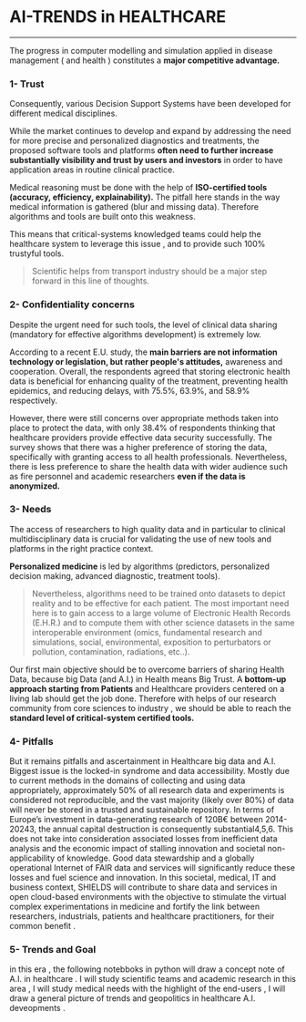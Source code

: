 # AI-TRENDS in HEALTHCARE
---

The progress in computer modelling and simulation applied in disease management ( and health ) constitutes a **major competitive advantage.**

### 1- Trust
Consequently, various Decision Support Systems have been developed for different medical disciplines. 

While the market continues to develop and expand by addressing the need for more precise and personalized diagnostics and treatments, the proposed software tools and platforms **often need to further increase substantially visibility and trust by users and investors** in order to have application areas in routine clinical practice. 

Medical reasoning must be done with the help of **ISO-certified tools (accuracy, efficiency, explainability).** The pitfall here stands in the way medical information is gathered (blur and missing data). Therefore algorithms and tools are built onto this weakness.

This means that critical-systems knowledged teams could help the healthcare system to leverage this issue , and to  provide such 100% trustyful tools. 

> Scientific helps from transport industry should be a major step forward in this line of thoughts.

### 2- Confidentiality concerns
Despite the urgent need for such tools, the level of clinical data sharing (mandatory for effective algorithms development) is extremely low. 

According to a recent E.U. study, the **main barriers are not information technology or legislation, but rather people's attitudes,** awareness and cooperation. Overall, the respondents agreed that storing electronic health data is beneficial for enhancing quality of the treatment, preventing health epidemics, and reducing delays, with 75.5%, 63.9%, and 58.9% respectively.

However, there were still concerns over appropriate methods taken into place to protect the data, with only 38.4% of respondents thinking that healthcare providers provide effective data security successfully. 
The survey shows that there was a higher preference of storing the data, specifically with granting access to all health professionals. Nevertheless, there is less preference to share the health data with wider audience such as fire personnel and academic researchers **even if the data is anonymized.**

### 3- Needs
The access of researchers to high quality data and in particular to clinical multidisciplinary data is crucial for validating the use of new tools and platforms in the right practice context. 

**Personalized medicine** is led by algorithms (predictors, personalized decision making, advanced diagnostic, treatment tools). 

 > Nevertheless, algorithms need to be trained onto datasets to depict reality and to be effective for each patient. The most important need here is to gain access to a large volume of Electronic Health Records (E.H.R.) and to compute them with other science datasets in the same interoperable environment (omics, fundamental research and simulations, social, environmental, exposition to perturbators or pollution, contamination, radiations, etc..).
 
Our first main objective should be to overcome barriers of sharing Health Data, because big Data (and A.I.) in Health means Big Trust. A **bottom-up approach starting from Patients** and Healthcare providers centered on a living lab should get the job done. Therefore with helps of our research community from core sciences to industry , we should be able to reach the **standard level of critical-system certified tools.**


### 4- Pitfalls
But it remains pitfalls and ascertainment in Healthcare big data and A.I. Biggest issue is the locked-in syndrome and data accessibility.
Mostly due to current methods in the domains of collecting and using data appropriately, approximately 50% of all research data and experiments is considered not reproducible, and the vast majority (likely over 80%) of data will never be stored in a trusted and sustainable repository. In terms of Europe’s investment in data-generating research of 120B€ between 2014-20243, the annual capital destruction is consequently substantial4,5,6. This does not take into consideration associated losses from inefficient data analysis and the economic impact of stalling innovation and societal non-applicability of knowledge. 
Good data stewardship and a globally operational Internet of FAIR data and services will significantly reduce these losses and fuel science and innovation. In this societal, medical, IT and business context, SHIELDS will contribute to share data and services in open cloud-based environments with the objective to stimulate the virtual complex experimentations in medicine and fortify the link between researchers, industrials, patients and healthcare practitioners, for their common benefit . 

### 5- Trends and Goal

in this era , the following notebboks in python will draw a concept note of A.I. in healthcare .
I will study scientific teams and academic research in this area , I will study medical needs with the highlight of the end-users , I will draw a general picture of trends and geopolitics in healthcare A.I. deveopments .
